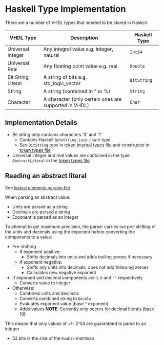 # Haskell Type Implementation
There are a number of VHDL types that needed to be stored in Haskell.

| VHDL Type | Description | Haskell Type |
| --------- | ----------- | ------------ |
| Universal Integer | Any integral value e.g. integer, natural | `Int64` |
| Universal Real | Any floating point value e.g. real | `Double` |
| Bit String Literal | A string of bits e.g. std\_logic\_vector | `BitString` |
| String | A string (contained in " or %) | `String` |
| Character | A character (only certain ones are supported in VHDL) | `Char` |

## Implementation Details
- Bit string only contains characters '0' and '1'
   - Contains Haskell `ByteString.Lazy.Char8` type
   - See `BitString` type in [token internal types file](../src/Parser/Types/Token/Internal.hs) and constructor in [token types file](../src/Parser/Types/Token.hs)
- Universal integer and real values are contained in the type `AbstractLiteral` in the [token types file](../src/Parser/Types/Token.hs)

## Reading an abstract literal
See [lexical elements parsing file](../src/Parser/Combinators/Lex.hs).

When parsing an abstract value:
- Units are parsed as a string
- Decimals are parsed a string
- Exponent is parsed as an integer

To attempt to get maximum precision, the parser carries out pre-shifting of the units and decimals using the exponent before converting the components to a value:
- Pre-shifting
   - If exponent positive:
      - Shifts decimals into units and adds trailing zeroes if necessary
   - If exponent negative:
      - Shifts any units into decimals, does not add following zeroes
      - Calculates new negative exponent
- If exponent and decimal components are `1.0` and `""` respectively
   - Converts value to integer
- Otherwise:
   - Combines units and decimals
   - Converts combined string to `Double`
   - Evaluates exponent value (base ^ exponent)
   - Adds values
**NOTE**: Currently only occurs for decimal literals (base 10)

This means that only values of +/- 2^53 are guaranteed to parse to an integer
- 53 bits is the size of the `Double` mantissa
